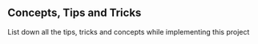 ## Concepts, Tips and Tricks 
List down all the tips, tricks and concepts while implementing this project
